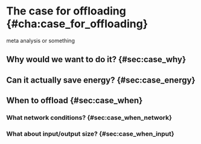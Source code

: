 # The case for offloading {#cha:case_for_offloading}

meta analysis or something


## Why would we want to do it? {#sec:case_why}


## Can it actually save energy? {#sec:case_energy}


## When to offload {#sec:case_when}

### What network conditions? {#sec:case_when_network}

### What about input/output size? {#sec:case_when_input}
